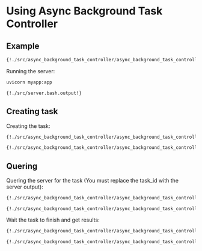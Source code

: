 # Using Async Background Task Controller

## Example

```python
{!./src/async_background_task_controller/async_background_task_controller.py!}
```

Running the server:

```bash
uvicorn myapp:app
```

```
{!./src/server.bash.output!}
```

## Creating task

Creating the task:

```bash
{!./src/async_background_task_controller/async_background_task_controller_curl.bash!}
```

```
{!./src/async_background_task_controller/async_background_task_controller_curl.bash.output!}
```

## Quering

Quering the server for the task (You must replace the task_id with the server output):

```bash
{!./src/async_background_task_controller/async_background_task_controller_curl2.bash!}
```

```
{!./src/async_background_task_controller/async_background_task_controller_curl2.bash.output!}
```

Wait the task to finish and get results:


```bash
{!./src/async_background_task_controller/async_background_task_controller_curl3.bash!}
```

```
{!./src/async_background_task_controller/async_background_task_controller_curl3.bash.output!}
```
